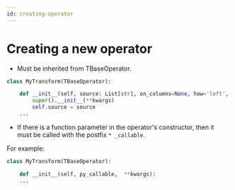 ```yaml
---
id: creating-operator
---
```


# Creating a new operator

* Must be inherited from TBaseOperator.

```python
class MyTransform(TBaseOperator):

    def __init__(self, source: List[str], on_columns=None, how='left', **kwargs):
        super().__init__(**kwargs)
        self.source = source
    ...
```
* If there is a function parameter in the operator's constructor, then it must be called with the postfix `* _callable`.

For example:
```python
class MyTransform(TBaseOperator):

    def __init__(self, py_callable,  **kwargs):
    ...
```
